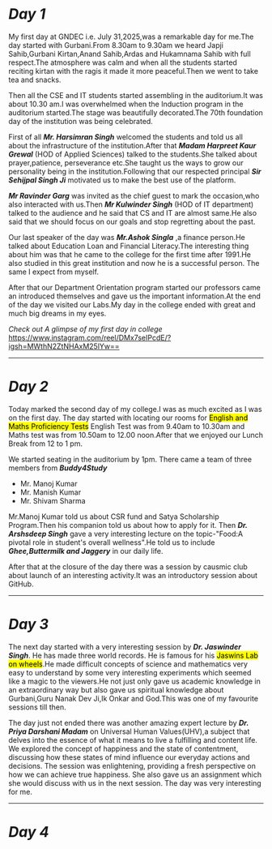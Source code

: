 # _Day 1_

My first day at GNDEC i.e. July 31,2025,was a remarkable day for me.The day started with Gurbani.From 8.30am to 9.30am we heard Japji Sahib,Gurbani Kirtan,Anand Sahib,Ardas and Hukamnama Sahib with full respect.The atmosphere was calm and when all the students started reciting kirtan with the ragis it made it more peaceful.Then we went to take tea and snacks.

Then all the CSE and IT students started assembling in the auditorium.It was about 10.30 am.I was overwhelmed when the Induction program in the auditorium started.The stage was beautifully decorated.The 70th foundation day of the institution was being celebrated.

First of all ***Mr. Harsimran Singh*** welcomed the students and told us all about the infrastructure of the institution.After that ***Madam Harpreet Kaur Grewal*** (HOD of Applied Sciences) talked to the students.She talked about prayer,patience, perseverance etc.She taught us the ways to grow our personality being in the institution.Following that our respected principal ***Sir Sehijpal Singh Ji*** motivated us to make the best use of the platform.

***Mr Ravinder Garg*** was invited as the chief guest to mark the occasion,who also interacted with us.Then ***Mr Kulwinder Singh*** (HOD of IT department) talked to the audience and he said that CS and IT are almost same.He also said that we should focus on our goals and stop regretting about the past.

Our last speaker of the day was ***Mr.Ashok Singla*** ,a finance person.He talked about Education Loan and Financial Literacy.The interesting thing about him was that he came to the college for the first time after 1991.He also studied in this great institution and now he is a successful person. The same I expect from myself.

After that our Department Orientation program started our professors came an introduced themselves and gave us the important information.At the end of the day we visited our Labs.My day in the college ended with great and much big dreams in my eyes.

*Check out A glimpse of my first day in college*
https://www.instagram.com/reel/DMx7seIPcdE/?igsh=MWthN2ZtNHAxM25lYw==

***

# _Day 2_

Today marked the second day of my college.I was as much excited as I was on the first day.
The day started with locating our rooms for <mark>English and Maths Proficiency Tests</mark> English Test was from 9.40am to 10.30am and Maths test was from 10.50am to 12.00 noon.After that we enjoyed our Lunch Break from 12 to 1 pm.

We started seating in the auditorium by 1pm. There came a team of three members from ***Buddy4Study***
- Mr. Manoj Kumar
- Mr. Manish Kumar
- Mr. Shivam Sharma

Mr.Manoj Kumar told us about CSR fund and Satya Scholarship Program.Then his companion told us about how to apply for it.
Then ***Dr. Arshsdeep Singh*** gave a very interesting lecture on the topic-"Food:A pivotal role in student's overall wellness".He told us to include ***Ghee,Buttermilk and Jaggery*** in our daily life.

After that at the closure of the day there was a session by causmic club about launch of an interesting activity.It was an introductory session about GitHub.

***

# _Day 3_

The next day started with a very interesting session by ***Dr. Jaswinder Singh***. He has made three world records. He is famous for his <mark>Jaswins Lab on wheels</mark>.He made difficult concepts of science and mathematics very easy to understand by some very interesting experiments which seemed like a magic to the viewers.He not just only gave us academic knowledge in an extraordinary way but also gave us spiritual knowledge about Gurbani,Guru Nanak Dev Ji,Ik Onkar and God.This was one of my favourite sessions till then.

The day just not ended there was another amazing expert lecture by ***Dr. Priya Darshani Madam*** on Universal Human Values(UHV),a subject that delves into the essence of what it means to live a fulfilling and content life. We explored the concept of happiness and the state of contentment, discussing how these states of mind influence our everyday actions and decisions. The session was enlightening, providing a fresh perspective on how we can achieve true happiness. She also gave us an assignment which she would discuss with us in the next session.
The day was very interesting for me.

***

# _Day 4_








